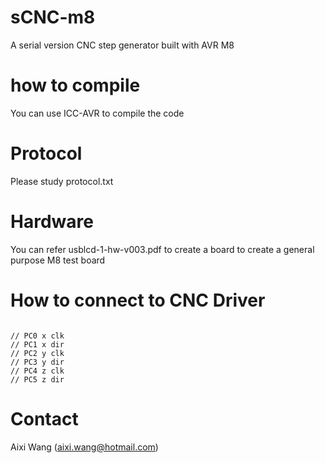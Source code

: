 # sCNC-m8
A serial version CNC step generator built with AVR M8

# how to compile
You can use ICC-AVR to compile the code

# Protocol
Please study protocol.txt

# Hardware
You can refer usblcd-1-hw-v003.pdf to create a board to create a general purpose M8 test board

# How to connect to CNC Driver
<pre><code>
// PC0 x clk
// PC1 x dir
// PC2 y clk
// PC3 y dir
// PC4 z clk
// PC5 z dir
</code></pre>

# Contact
Aixi Wang (aixi.wang@hotmail.com)
